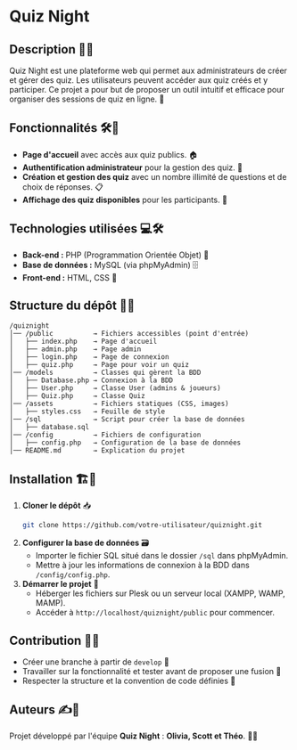 # Quiz Night

## Description 🎯✨
Quiz Night est une plateforme web qui permet aux administrateurs de créer et gérer des quiz. Les utilisateurs peuvent accéder aux quiz créés et y participer. Ce projet a pour but de proposer un outil intuitif et efficace pour organiser des sessions de quiz en ligne. 🎉

## Fonctionnalités 🛠️📌
- **Page d'accueil** avec accès aux quiz publics. 🏠
- **Authentification administrateur** pour la gestion des quiz. 🔑
- **Création et gestion des quiz** avec un nombre illimité de questions et de choix de réponses. 📋
- **Affichage des quiz disponibles** pour les participants. 👀

## Technologies utilisées 💻🛠️
- **Back-end :** PHP (Programmation Orientée Objet) 🐘
- **Base de données :** MySQL (via phpMyAdmin) 🗄️
- **Front-end :** HTML, CSS 🎨

## Structure du dépôt 📂📁
```
/quiznight
│── /public          → Fichiers accessibles (point d'entrée)
│   ├── index.php    → Page d'accueil
│   ├── admin.php    → Page admin
│   ├── login.php    → Page de connexion
│   ├── quiz.php     → Page pour voir un quiz
│── /models          → Classes qui gèrent la BDD
│   ├── Database.php → Connexion à la BDD
│   ├── User.php     → Classe User (admins & joueurs)
│   ├── Quiz.php     → Classe Quiz
│── /assets          → Fichiers statiques (CSS, images)
│   ├── styles.css   → Feuille de style
│── /sql             → Script pour créer la base de données
│   ├── database.sql
│── /config          → Fichiers de configuration
│   ├── config.php   → Configuration de la base de données
│── README.md        → Explication du projet
```

## Installation 🏗️💾
1. **Cloner le dépôt** 📥
   ```sh
   git clone https://github.com/votre-utilisateur/quiznight.git
   ```
2. **Configurer la base de données** 🗃️
   - Importer le fichier SQL situé dans le dossier `/sql` dans phpMyAdmin.
   - Mettre à jour les informations de connexion à la BDD dans `/config/config.php`.
3. **Démarrer le projet** 🚀
   - Héberger les fichiers sur Plesk ou un serveur local (XAMPP, WAMP, MAMP).
   - Accéder à `http://localhost/quiznight/public` pour commencer.

## Contribution 🤝✨
- Créer une branche à partir de `develop` 🌿
- Travailler sur la fonctionnalité et tester avant de proposer une fusion 🔄
- Respecter la structure et la convention de code définies 📏

## Auteurs ✍️👥
Projet développé par l'équipe **Quiz Night** : **Olivia, Scott et Théo**. 🎉🔥



